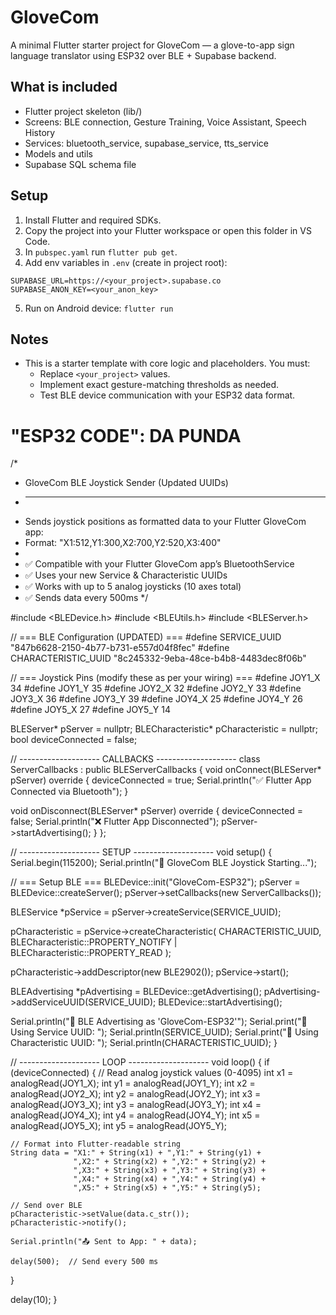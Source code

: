# GloveCom
A minimal Flutter starter project for GloveCom — a glove-to-app sign language translator using ESP32 over BLE + Supabase backend.

## What is included
- Flutter project skeleton (lib/)
- Screens: BLE connection, Gesture Training, Voice Assistant, Speech History
- Services: bluetooth_service, supabase_service, tts_service
- Models and utils
- Supabase SQL schema file

## Setup
1. Install Flutter and required SDKs.
2. Copy the project into your Flutter workspace or open this folder in VS Code.
3. In `pubspec.yaml` run `flutter pub get`.
4. Add env variables in `.env` (create in project root):
```
SUPABASE_URL=https://<your_project>.supabase.co
SUPABASE_ANON_KEY=<your_anon_key>
```
5. Run on Android device: `flutter run`

## Notes
- This is a starter template with core logic and placeholders. You must:
  - Replace `<your_project>` values.
  - Implement exact gesture-matching thresholds as needed.
  - Test BLE device communication with your ESP32 data format.


# "ESP32 CODE": DA PUNDA 

/*
 *  GloveCom BLE Joystick Sender (Updated UUIDs)
 *  --------------------------------------------
 *  Sends joystick positions as formatted data to your Flutter GloveCom app:
 *  Format: "X1:512,Y1:300,X2:700,Y2:520,X3:400"
 *  
 *  ✅ Compatible with your Flutter GloveCom app’s BluetoothService
 *  ✅ Uses your new Service & Characteristic UUIDs
 *  ✅ Works with up to 5 analog joysticks (10 axes total)
 *  ✅ Sends data every 500ms
 */

#include <BLEDevice.h>
#include <BLEUtils.h>
#include <BLEServer.h>

// === BLE Configuration (UPDATED) ===
#define SERVICE_UUID        "847b6628-2150-4b77-b731-e557d04f8fec"
#define CHARACTERISTIC_UUID "8c245332-9eba-48ce-b4b8-4483dec8f06b"

// === Joystick Pins (modify these as per your wiring) ===
#define JOY1_X 34
#define JOY1_Y 35
#define JOY2_X 32
#define JOY2_Y 33
#define JOY3_X 36
#define JOY3_Y 39
#define JOY4_X 25
#define JOY4_Y 26
#define JOY5_X 27
#define JOY5_Y 14

BLEServer* pServer = nullptr;
BLECharacteristic* pCharacteristic = nullptr;
bool deviceConnected = false;

// -------------------- CALLBACKS --------------------
class ServerCallbacks : public BLEServerCallbacks {
  void onConnect(BLEServer* pServer) override {
    deviceConnected = true;
    Serial.println("✅ Flutter App Connected via Bluetooth");
  }

  void onDisconnect(BLEServer* pServer) override {
    deviceConnected = false;
    Serial.println("❌ Flutter App Disconnected");
    pServer->startAdvertising();
  }
};

// -------------------- SETUP --------------------
void setup() {
  Serial.begin(115200);
  Serial.println("🔹 GloveCom BLE Joystick Starting...");

  // === Setup BLE ===
  BLEDevice::init("GloveCom-ESP32");
  pServer = BLEDevice::createServer();
  pServer->setCallbacks(new ServerCallbacks());

  BLEService *pService = pServer->createService(SERVICE_UUID);

  pCharacteristic = pService->createCharacteristic(
    CHARACTERISTIC_UUID,
    BLECharacteristic::PROPERTY_NOTIFY | BLECharacteristic::PROPERTY_READ
  );

  pCharacteristic->addDescriptor(new BLE2902());
  pService->start();

  BLEAdvertising *pAdvertising = BLEDevice::getAdvertising();
  pAdvertising->addServiceUUID(SERVICE_UUID);
  BLEDevice::startAdvertising();

  Serial.println("📡 BLE Advertising as 'GloveCom-ESP32'");
  Serial.print("🧩 Using Service UUID: "); Serial.println(SERVICE_UUID);
  Serial.print("🧩 Using Characteristic UUID: "); Serial.println(CHARACTERISTIC_UUID);
}

// -------------------- LOOP --------------------
void loop() {
  if (deviceConnected) {
    // Read analog joystick values (0-4095)
    int x1 = analogRead(JOY1_X);
    int y1 = analogRead(JOY1_Y);
    int x2 = analogRead(JOY2_X);
    int y2 = analogRead(JOY2_Y);
    int x3 = analogRead(JOY3_X);
    int y3 = analogRead(JOY3_Y);
    int x4 = analogRead(JOY4_X);
    int y4 = analogRead(JOY4_Y);
    int x5 = analogRead(JOY5_X);
    int y5 = analogRead(JOY5_Y);

    // Format into Flutter-readable string
    String data = "X1:" + String(x1) + ",Y1:" + String(y1) +
                  ",X2:" + String(x2) + ",Y2:" + String(y2) +
                  ",X3:" + String(x3) + ",Y3:" + String(y3) +
                  ",X4:" + String(x4) + ",Y4:" + String(y4) +
                  ",X5:" + String(x5) + ",Y5:" + String(y5);

    // Send over BLE
    pCharacteristic->setValue(data.c_str());
    pCharacteristic->notify();

    Serial.println("📤 Sent to App: " + data);

    delay(500);  // Send every 500 ms
  }

  delay(10);
}

